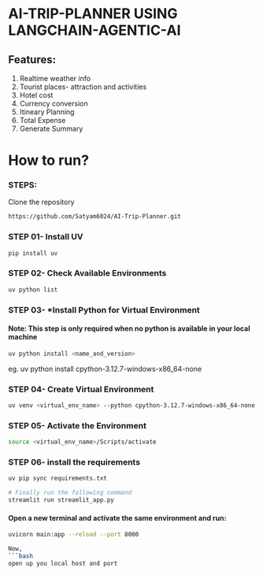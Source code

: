 # AI-TRIP-PLANNER USING LANGCHAIN-AGENTIC-AI

## Features:
1. Realtime weather info
2. Tourist places- attraction and activities
3. Hotel cost
4. Currency conversion
5. Itineary Planning
6. Total Expense
7. Generate Summary


# How to run?
### STEPS:

Clone the repository

```bash
https://github.com/Satyam6024/AI-Trip-Planner.git
```
### STEP 01- Install UV

```bash
pip install uv
```
### STEP 02- Check Available Environments

```bash
uv python list
```

### STEP 03- *Install Python for Virtual Environment 
#### Note: This step is only required when no python is available in your local machine

```bash
uv python install <name_and_version>
```
eg. uv python install cpython-3.12.7-windows-x86_64-none

### STEP 04- Create Virtual Environment

```bash
uv venv <virtual_env_name> --python cpython-3.12.7-windows-x86_64-none
```

### STEP 05- Activate the Environment

```bash
source <virtual_env_name>/Scripts/activate
```


### STEP 06- install the requirements
```bash
uv pip sync requirements.txt   
```

```bash
# Finally run the following command
streamlit run streamlit_app.py
```

#### Open a new terminal and activate the same environment and run:
```bash
uvicorn main:app --reload --port 8000

Now,
```bash
open up you local host and port
```


